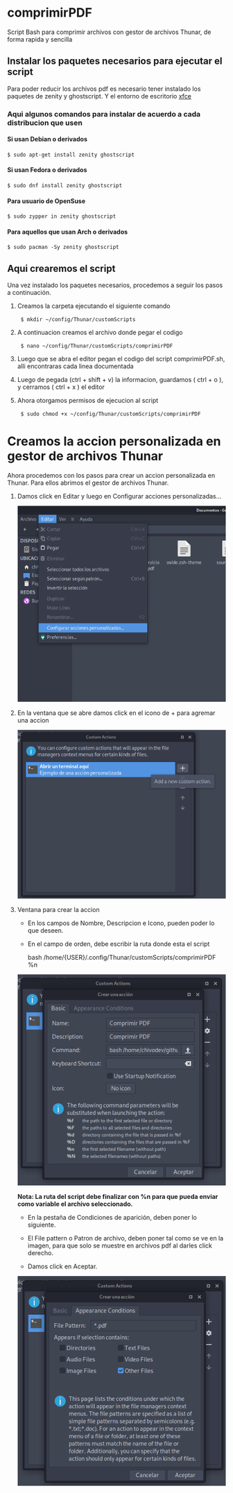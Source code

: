 # comprimirPDF
Script Bash para comprimir archivos con gestor de archivos Thunar, de forma rapida y sencilla

## Instalar los paquetes necesarios para ejecutar el script
Para poder reducir los archivos pdf es necesario tener instalado los paquetes de zenity y ghostscript. Y el entorno
de escritorio [xfce](https://www.xfce.org/)

### Aqui algunos comandos para instalar de acuerdo a cada distribucion que usen

#### Si usan Debian o derivados
	$ sudo apt-get install zenity ghostscript

#### Si usan Fedora o derivados
	$ sudo dnf install zenity ghostscript

#### Para usuario de OpenSuse
	$ sudo zypper in zenity ghostscript

#### Para aquellos que usan Arch o derivados
	$ sudo pacman -Sy zenity ghostscript

## Aqui crearemos el script
Una vez instalado los paquetes necesarios, procedemos a seguir los pasos a continuación.

1. Creamos la carpeta ejecutando el siguiente comando

		$ mkdir ~/config/Thunar/customScripts

2. A continuacion creamos el archivo donde pegar el codigo

		$ nano ~/config/Thunar/customScripts/comprimirPDF

3. Luego que se abra el editor pegan el codigo del script comprimirPDF.sh, alli encontraras cada linea documentada

4. Luego de pegada (ctrl + shift + v) la informacion, guardamos ( ctrl + o ), y cerramos ( ctrl + x ) el editor

5. Ahora otorgamos permisos de ejecucion al script

		$ sudo chmod +x ~/config/Thunar/customScripts/comprimirPDF

# Creamos la accion personalizada en gestor de archivos Thunar
Ahora procedemos con los pasos para crear un accion personalizada en Thunar.
Para ellos abrimos el gestor de archivos Thunar.

1. Damos click en Editar y luego en Configurar acciones personalizadas...

	![ScreenShot 1](screenshots/screenshot_1.png)

2. En la ventana que se abre damos click en el icono de + para agremar una accion

	![ScreenShot 1](screenshots/screenshot_2.png)

3. Ventana para crear la accion

	- En los campos de Nombre, Descripcion e Icono, pueden poder lo que deseen.

	- En el campo de orden, debe escribir la ruta donde esta el script

		bash /home/{USER}/.config/Thunar/customScripts/comprimirPDF %n

	![ScreenShot 1](screenshots/screenshot_3.png)

	__Nota: La ruta del script debe finalizar con %n para que pueda enviar como variable el archivo seleccionado.__

	- En la pestaña de Condiciones de aparición, deben poner lo siguiente.

	- El File pattern o Patron de archivo, deben poner tal como se ve en la imagen, para que solo se muestre en archivos pdf al darles click derecho.

	- Damos click en Aceptar.

	![ScreenShot 1](screenshots/screenshot_4.png)
